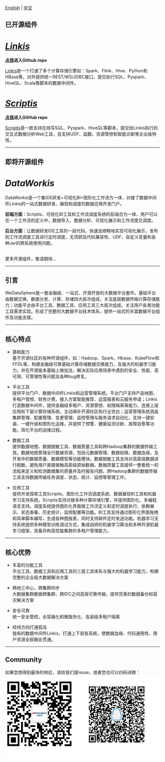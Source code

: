[English](README.md) | [中文](README_zh_CN.md)

## 已开源组件

# *[Linkis](https://github.com/WeBankFinTech/Linkis)* 

**[点我](https://github.com/WeBankFinTech/Linkis)进入Github repo**

[Linkis](https://github.com/WeBankFinTech/Linkis)是一个打通了多个计算存储引擎如：Spark、Flink、Hive、Python和HBase等，对外提供统一REST/WS/JDBC接口，提交执行SQL、Pyspark、HiveQL、Scala等脚本的数据中间件。

# *[Scriptis](https://github.com/WeBankFinTech/Scriptis)*

**[点我](https://github.com/WeBankFinTech/Scriptis)进入GitHub repo**

[Scriptis](https://github.com/WeBankFinTech/Scriptis)是一款支持在线写SQL、Pyspark、HiveQL等脚本，提交给Linkis执行的交互式数据分析Web工具，且支持UDF、函数、资源管控和智能诊断等企业级特性。

----

## 即将开源组件

# *DataWorkis*

DataWorkis是一个集IDE研发+可视化BI+图形化工作流为一体，对接了数据中间件Linkis的一站式数据研发、展现和调度的数据应用开发门户。

**前端方面**：Scriptis、可视化BI工具和工作流调度系统的前端合为一体，用户可以在一个工作流的定义中，数据导入、数据分析、可视化展示和工作流提交调度。

**后台方面**：让数据研发IDE工具的一段代码，快速且顺畅地实现可视化展示，发布到工作流调度工具进行定时调度，无须顾及代码兼容性、UDF、自定义变量和各种Jar的跨系统使用问题。

<br>
更多开源组件，敬请期待...

----

## 引言

WeDataSphere是一套金融级、一站式、开源开放的大数据平台套件。基础平台由数据交换、数据分发、计算、存储四大层次组成，关注底层数据传输计算存储能力；功能平台由平台工具、数据工具、应用工具三大层次组成，关注用户各类功能工具需求实现。形成了完整的大数据平台技术体系，提供一站式的丰富数据平台组件及功能支撑。

----

## 核心特点
- 基础能力<br>
基于开源社区的各种开源组件，如：Hadoop、Spark、Hbase、KubeFlow和FFDL等，构建金融级可靠基础计算存储数据交换能力，及强大的机器学习能力。并在开源版本基础上做加法，解决实际应用场景中遇到的安全、性能、高可用、可管理性等问题及各种bug修复。

- 平台工具<br>
提供平台门户、数据中间件Linkis和运营管理系统。平台门户支持产品地图、多租户管控、财务计费、接入方案智能推荐、运营报表和云服务申请；Linkis打造数据中间件，提供金融级多租户、资源管控、权限隔离等能力，连接上层应用和下层计算存储系统，主动填补开源社区和行业空白；运营管理系统涵盖集群管理、配置管理、变更管理、监控管理与服务请求自动化，支持一键安装、一键升级和图形化运维，并提供了预警、健康监测诊断、故障自愈等功能，简化平台的运维过程。

- 数据工具<br>
提供数据地图、数据脱敏工具、数据质量工具和跨Hadoop集群的数据传输工具。数据地图管理全行数据资源，包括元数据管理、数据权限、数据血缘，及开发中的数据质量、数据模型等功能模块。数据脱敏工具支持对高密级数据进行脱敏，避免用户直接接触高密级原始数据。数据质量工具提供一整套统一的流程来定义和检测数据集的质量并及时报告问题。跨Hadoop集群的数据传输工具支持数据传输任务调度、状态、统计、监控等管理工作。

- 应用工具<br>
提供开发探索工具Scriptis、图形化工作流调度系统、数据展现BI工具和机器学习支持系统。Scriptis支持对接多种计算存储引擎，并提供图形化、多编程语言支持。调度系统提供图形化界面做工作流定义和定时调度执行、依赖展示、状态查看、历史统计、监控配置等功能。BI工具支持通过图形化界面拖拽和简单脚本编写，生成各种图报表，同时支持邮件定时发送功能。机器学习支持系统提供多种模型训练调试方式，集成自研的机器学习算法和多种开源机器学习框架，具备异构高性能集群的多租户管理能力。

----

## 核心优势 
- 丰富的功能工具<br>
 平台工具、数据工具和应用工具的三层工具体系与强大的机器学习能力，构建完整的企业级大数据解决方案

- 两地三中心，跨集群同步<br>
  大数据集群数据跨集群、跨IDC之间高效可靠传输，提供完善的数据备份和容灾解决方案

- 安全可靠<br>
  统一安全管控，全容器化和微服务化、各层级多租户隔离

- 经纬方向打通孤岛<br>
  独有的数据中间件Linkis，打通上下层各系统，使数据血缘、代码通用性、用户资源全部融会贯通。

----

## Community

如果您想得到最快的响应，请给我们提issue，或者您也可以扫码进群：
![weChatAndQQ](images/introduction/weChatQQ.png)
